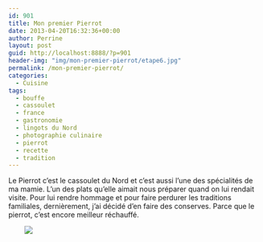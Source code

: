 ```yaml
---
id: 901
title: Mon premier Pierrot
date: 2013-04-20T16:32:36+00:00
author: Perrine
layout: post
guid: http://localhost:8888/?p=901
header-img: "img/mon-premier-pierrot/etape6.jpg"
permalink: /mon-premier-pierrot/
categories:
  - Cuisine
tags:
  - bouffe
  - cassoulet
  - france
  - gastronomie
  - lingots du Nord
  - photographie culinaire
  - pierrot
  - recette
  - tradition
---
```


  Le Pierrot c&rsquo;est le cassoulet du Nord et c&rsquo;est aussi l&rsquo;une des spécialités de ma mamie. L&rsquo;un des plats qu&rsquo;elle aimait nous préparer quand on lui rendait visite. Pour lui rendre hommage et pour faire perdurer les traditions familiales, dernièrement, j&rsquo;ai décidé d&rsquo;en faire des conserves. Parce que le pierrot, c&rsquo;est encore meilleur réchauffé.



  <img title="etape1" src="http://localhost:4000/img/mon-premier-pierrot/etape1.jpg" alt="" />
  <img title="etape2" src="http://localhost:4000/img/mon-premier-pierrot/etape2.jpg" alt="" />
  <img title="etape3" src="http://localhost:4000/img/mon-premier-pierrot/etape3.jpg" alt=""/>
  <img title="etape4" src="http://localhost:4000/img/mon-premier-pierrot/etape4.jpg" alt=""/>
  <img title="etape5" src="http://localhost:4000/img/mon-premier-pierrot/etape5.jpg" alt=""/>
  <img title="etape6" src="http://localhost:4000/img/mon-premier-pierrot/etape6.jpg" alt=""/>
  <img title="etape7" src="http://localhost:4000/img/mon-premier-pierrot/etape7.jpg" alt="" />
  <img title="etape8" src="http://localhost:4000/img/mon-premier-pierrot/etape8compo.jpg" alt=""/>
  <img src="http://localhost:4000/img/mon-premier-pierrot/etape9.jpg" />
